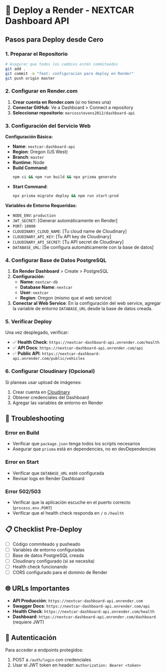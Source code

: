# 🚀 Deploy a Render - NEXTCAR Dashboard API

## Pasos para Deploy desde Cero

### 1. Preparar el Repositorio

```bash
# Asegurar que todos los cambios estén commiteados
git add .
git commit -m "feat: configuración para deploy en Render"
git push origin master
```

### 2. Configurar en Render.com

1. **Crear cuenta en Render.com** (si no tienes una)
2. **Conectar GitHub**: Ve a Dashboard > Connect a repository
3. **Seleccionar repositorio**: `marcosstevens2012/dashboard-api`

### 3. Configuración del Servicio Web

**Configuración Básica:**

- **Name**: `nextcar-dashboard-api`
- **Region**: Oregon (US West)
- **Branch**: `master`
- **Runtime**: Node
- **Build Command**:
  ```bash
  npm ci && npm run build && npx prisma generate
  ```
- **Start Command**:
  ```bash
  npx prisma migrate deploy && npm run start:prod
  ```

**Variables de Entorno Requeridas:**

- `NODE_ENV`: `production`
- `JWT_SECRET`: [Generar automáticamente en Render]
- `PORT`: `10000`
- `CLOUDINARY_CLOUD_NAME`: [Tu cloud name de Cloudinary]
- `CLOUDINARY_API_KEY`: [Tu API key de Cloudinary]
- `CLOUDINARY_API_SECRET`: [Tu API secret de Cloudinary]
- `DATABASE_URL`: [Se configura automáticamente con la base de datos]

### 4. Configurar Base de Datos PostgreSQL

1. **En Render Dashboard** > Create > PostgreSQL
2. **Configuración**:
   - **Name**: `nextcar-db`
   - **Database Name**: `nextcar`
   - **User**: `nextcar`
   - **Region**: Oregon (mismo que el web service)
3. **Conectar al Web Service**: En la configuración del web service, agregar la variable de entorno `DATABASE_URL` desde la base de datos creada.

### 5. Verificar Deploy

Una vez desplegado, verificar:

- ✅ **Health Check**: `https://nextcar-dashboard-api.onrender.com/health`
- ✅ **API Docs**: `https://nextcar-dashboard-api.onrender.com/api`
- ✅ **Public API**: `https://nextcar-dashboard-api.onrender.com/public/vehicles`

### 6. Configurar Cloudinary (Opcional)

Si planeas usar upload de imágenes:

1. Crear cuenta en [Cloudinary](https://cloudinary.com)
2. Obtener credenciales del Dashboard
3. Agregar las variables de entorno en Render

## 🔧 Troubleshooting

### Error en Build

- Verificar que `package.json` tenga todos los scripts necesarios
- Asegurar que `prisma` está en dependencies, no en devDependencies

### Error en Start

- Verificar que `DATABASE_URL` esté configurada
- Revisar logs en Render Dashboard

### Error 502/503

- Verificar que la aplicación escuche en el puerto correcto (`process.env.PORT`)
- Verificar que el health check responda en `/` o `/health`

## 📋 Checklist Pre-Deploy

- [ ] Código commiteado y pusheado
- [ ] Variables de entorno configuradas
- [ ] Base de datos PostgreSQL creada
- [ ] Cloudinary configurado (si se necesita)
- [ ] Health check funcionando
- [ ] CORS configurado para el dominio de Render

## 🌐 URLs Importantes

- **API Producción**: `https://nextcar-dashboard-api.onrender.com`
- **Swagger Docs**: `https://nextcar-dashboard-api.onrender.com/api`
- **Health Check**: `https://nextcar-dashboard-api.onrender.com/health`
- **Dashboard**: `https://nextcar-dashboard-api.onrender.com/dashboard` (requiere JWT)

## 🔐 Autenticación

Para acceder a endpoints protegidos:

1. POST a `/auth/login` con credenciales
2. Usar el JWT token en header: `Authorization: Bearer <token>`
